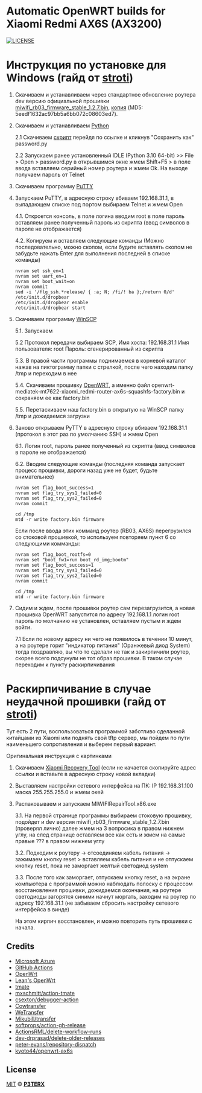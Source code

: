 
# Automatic OpenWRT builds for Xiaomi Redmi AX6S (AX3200)

[![LICENSE](https://img.shields.io/github/license/mashape/apistatus.svg?style=flat-square&label=LICENSE)](https://github.com/P3TERX/Actions-OpenWrt/blob/master/LICENSE)


# Инструкция по установке для Windows (гайд от [stroti](https://4pda.to/forum/index.php?showuser=4540991))
1. Скачиваем и устанавливаем через стандартное обновление роутера dev версию официальной прошивки [miwifi_rb03_firmware_stable_1.2.7.bin](https://raw.githubusercontent.com/YangWang92/AX6S-unlock/master/miwifi_rb03_firmware_stable_1.2.7.bin), [копия](https://github.com/Biskup/openwrt-redmi-ax6s/blob/main/AX6S-unlock/miwifi_rb03_firmware_stable_1.2.7.bin) (MD5: 5eedf1632ac97bb5a6bb072c08603ed7).

2. Скачиваем и устанавливаем [Python](https://www.python.org/ftp/python/3.10.10/python-3.10.10-amd64.exe)

    2.1 Скачиваем [скрипт](https://github.com/Biskup/openwrt-redmi-ax6s/blob/main/Python/password.py) перейдя по ссылке и кликнув "Сохранить как" password.py

    2.2 Запускаем ранее установленный IDLE (Python 3.10 64-bit) >> File > Open > password.py в открывшимся окне жмем Shift+F5 > в поле ввода вставляем серийный номер роутера и жмем Ok. На выходе получаем пароль от Telnet

3. Скачиваем программу [PuTTY](https://www.putty.org/)

4. Запускаем PuTTY, в адресную строку вбиваем 192.168.31.1, в выпадающем списке под портом выбираем Telnet и жмем Open

    4.1. Откроется консоль, в поле логина вводим root в поле пароль вставляем ранее полученный пароль из скрипта (ввод символов в пароле не отображается)
    
    4.2. Копируем и вставляем следующие команды (Можно последовательно, можно скопом, если будите вставлять скопом не забудьте нажать Enter для выполнения последней в списке команды)

    ```
    nvram set ssh_en=1
    nvram set uart_en=1
    nvram set boot_wait=on
    nvram commit
    sed -i '/flg_ssh.*release/ { :a; N; /fi/! ba };/return 0/d' /etc/init.d/dropbear
    /etc/init.d/dropbear enable
    /etc/init.d/dropbear start
    ```


5. Скачиваем программу [WinSCP](https://winscp.net/eng/download.php)
    
    5.1. Запускаем 
    
    5.2 Протокол передачи выбираем SCP, Имя хоста: 192.168.31.1 Имя пользователя:  root Пароль: сгенерированный из скрипта
    
    5.3. В правой части программы поднимаемся в корневой каталог нажав на пиктограмму папки с стрелкой, после чего находим папку /tmp и переходим в нее
    
    5.4. Скачиваем прошивку [OpenWRT](https://github.com/Biskup/openwrt-redmi-ax6s/releases), а именно файл openwrt-mediatek-mt7622-xiaomi_redmi-router-ax6s-squashfs-factory.bin и сохраняем ее как factory.bin

    5.5. Перетаскиваем наш factory.bin в открытую на WinSCP папку /tmp и дожидаемся загрузки

6. Заново открываем PyTTY в адресную строку вбиваем 192.168.31.1 (протокол в этот раз по умолчанию SSH) и жмем Open
    
    6.1. Логин root, пароль ранее полученный из скрипта (ввод символов в пароле не отображается)
    
    6.2. Вводим следующие команды (последняя команда запускает процесс прошивки, дороги назад уже не будет, будьте внимательнее)
    ```
    nvram set flag_boot_success=1
    nvram set flag_try_sys1_failed=0
    nvram set flag_try_sys2_failed=0
    nvram commit

    cd /tmp
    mtd -r write factory.bin firmware
    ```

    Если после ввода этих комманд роутер (RB03, AX6S) перегрузился со стоковой прошивкой, то используем повторяем пункт 6 со следующими комманды:

    ```
    nvram set flag_boot_rootfs=0
    nvram set "boot_fw1=run boot_rd_img;bootm"
    nvram set flag_boot_success=1
    nvram set flag_try_sys1_failed=0
    nvram set flag_try_sys2_failed=0
    nvram commit

    cd /tmp
    mtd -r write factory.bin firmware
    ```

7. Сидим и ждем, после прошивки роутер сам перезагрузится, а новая прошивка OpenWRT запустится по адресу 192.168.1.1 логин root пароль по молчанию не установлен, оставляем пустым и ждем войти.
    
    7.1 Если по новому адресу ни чего не появилось в течении 10 минут, а на роутере горит "индикатор питания" (Оранжевый диод System) тогда поздравляю, вы что то сделали не так и закирпичили роутер, скорее всего подсунули не тот образ прошивки. В таком случае переходим к пункту раскирпичивания

# Раскирпичивание в случае неудачной прошивки (гайд от [stroti](https://4pda.to/forum/index.php?showuser=4540991))

Тут есть 2 пути, воспользоваться программой заботливо сделанной китайцами из Xiaomi или поднять свой tftp сервер, мы пойдем по пути наименьшего сопротивления и выберем первый вариант.

Оригинальная инструкция с картинками

1. Скачиваем [Xiaomi Recovery Tool](http://bigota.miwifi.com/xiaoqiang/tools/MIWIFIRepairTool.x86.zip) (если не качается скопируйте адрес ссылки и вставьте в адресную строку новой вкладки)

2. Выставляем настройки сетевого интерфейса на ПК: IP 192.168.31.100 маска 255.255.255.0 и жмем окей

3. Распаковываем и запускаем MIWIFIRepairTool.x86.exe
    
    3.1. На первой странице программы выбираем стоковую прошивку, подойдет и dev версия miwifi_rb03_firmware_stable_1.2.7.bin (проверял лично) далее жмем на 3 вопросика в правом нижнем углу, на след странице оставляем все как есть и жмем на самые правые ??? в правом нижнем углу

    3.2. Подходим к роутеру -> отсоединяем кабель питания -> зажимаем кнопку reset > вставляем кабель питания и не отпускаем кнопку reset, пока не заморгает желтый светодиод system
    
    3.3. После того как заморгает, отпускаем кнопку reset, а на экране компьютера с программой можно наблюдать полоску с процессом восстановления прошивки, дожидаемся окончания, на роутере светодиоды загорятся синими начнут моргать, заходим на роутер по адресу 192.168.31.1 (не забываем сбросить настройку сетевого интерфейса в винде)

    На этом кирпич восстановлен, и можно повторить путь прошивки с начала.

## Credits

- [Microsoft Azure](https://azure.microsoft.com)
- [GitHub Actions](https://github.com/features/actions)
- [OpenWrt](https://github.com/openwrt/openwrt)
- [Lean's OpenWrt](https://github.com/coolsnowwolf/lede)
- [tmate](https://github.com/tmate-io/tmate)
- [mxschmitt/action-tmate](https://github.com/mxschmitt/action-tmate)
- [csexton/debugger-action](https://github.com/csexton/debugger-action)
- [Cowtransfer](https://cowtransfer.com)
- [WeTransfer](https://wetransfer.com/)
- [Mikubill/transfer](https://github.com/Mikubill/transfer)
- [softprops/action-gh-release](https://github.com/softprops/action-gh-release)
- [ActionsRML/delete-workflow-runs](https://github.com/ActionsRML/delete-workflow-runs)
- [dev-drprasad/delete-older-releases](https://github.com/dev-drprasad/delete-older-releases)
- [peter-evans/repository-dispatch](https://github.com/peter-evans/repository-dispatch)
- [kyoto44/openwrt-ax6s](https://github.com/kyoto44/openwrt-ax6s)

## License

[MIT](https://github.com/P3TERX/Actions-OpenWrt/blob/main/LICENSE) © [**P3TERX**](https://p3terx.com)
